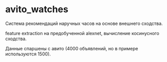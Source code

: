 # avito_watches
Система рекомендаций наручных часов на основе внешнего сходства.

feature extraction  на предобученной alexnet, вычисление косинусного сходства.

Данные спаршены с авито (4000 объявлений, но в примере используются 1500).
